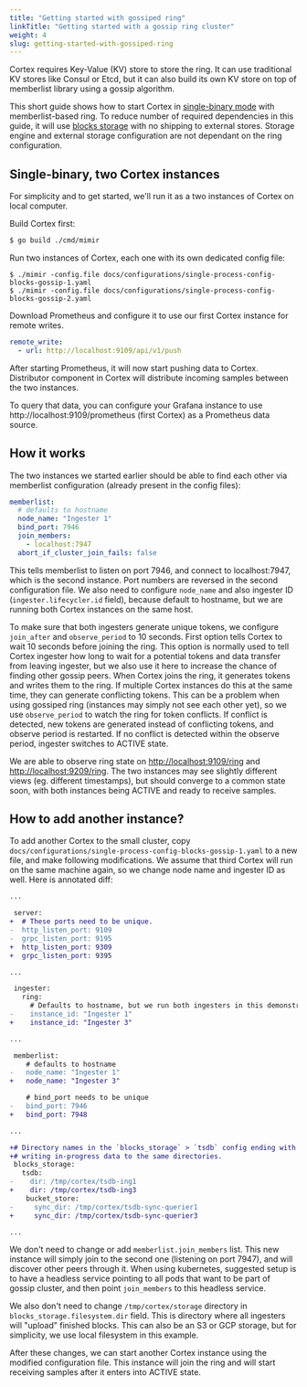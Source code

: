 ```yaml
---
title: "Getting started with gossiped ring"
linkTitle: "Getting started with a gossip ring cluster"
weight: 4
slug: getting-started-with-gossiped-ring
---
```


Cortex requires Key-Value (KV) store to store the ring. It can use traditional KV stores like Consul or Etcd,
but it can also build its own KV store on top of memberlist library using a gossip algorithm.

This short guide shows how to start Cortex in [single-binary mode](../architecture.md) with memberlist-based ring.
To reduce number of required dependencies in this guide, it will use [blocks storage](../blocks-storage/_index.md) with no shipping to external stores.
Storage engine and external storage configuration are not dependant on the ring configuration.

## Single-binary, two Cortex instances

For simplicity and to get started, we'll run it as a two instances of Cortex on local computer.

Build Cortex first:

```sh
$ go build ./cmd/mimir
```

Run two instances of Cortex, each one with its own dedicated config file:

```
$ ./mimir -config.file docs/configurations/single-process-config-blocks-gossip-1.yaml
$ ./mimir -config.file docs/configurations/single-process-config-blocks-gossip-2.yaml
```

Download Prometheus and configure it to use our first Cortex instance for remote writes.

```yaml
remote_write:
  - url: http://localhost:9109/api/v1/push
```

After starting Prometheus, it will now start pushing data to Cortex. Distributor component in Cortex will
distribute incoming samples between the two instances.

To query that data, you can configure your Grafana instance to use http://localhost:9109/prometheus (first Cortex) as a Prometheus data source.

## How it works

The two instances we started earlier should be able to find each other via memberlist configuration (already present in the config files):

```yaml
memberlist:
  # defaults to hostname
  node_name: "Ingester 1"
  bind_port: 7946
  join_members:
    - localhost:7947
  abort_if_cluster_join_fails: false
```

This tells memberlist to listen on port 7946, and connect to localhost:7947, which is the second instance.
Port numbers are reversed in the second configuration file.
We also need to configure `node_name` and also ingester ID (`ingester.lifecycler.id` field), because default to hostname,
but we are running both Cortex instances on the same host.

To make sure that both ingesters generate unique tokens, we configure `join_after` and `observe_period` to 10 seconds.
First option tells Cortex to wait 10 seconds before joining the ring. This option is normally used to tell Cortex ingester
how long to wait for a potential tokens and data transfer from leaving ingester, but we also use it here to increase
the chance of finding other gossip peers. When Cortex joins the ring, it generates tokens and writes them to the ring.
If multiple Cortex instances do this at the same time, they can generate conflicting tokens. This can be a problem
when using gossiped ring (instances may simply not see each other yet), so we use `observe_period` to watch the ring for token conflicts.
If conflict is detected, new tokens are generated instead of conflicting tokens, and observe period is restarted.
If no conflict is detected within the observe period, ingester switches to ACTIVE state.

We are able to observe ring state on [http://localhost:9109/ring](http://localhost:9109/ring) and [http://localhost:9209/ring](http://localhost:9209/ring).
The two instances may see slightly different views (eg. different timestamps), but should converge to a common state soon, with both instances
being ACTIVE and ready to receive samples.

## How to add another instance?

To add another Cortex to the small cluster, copy `docs/configurations/single-process-config-blocks-gossip-1.yaml` to a new file,
and make following modifications. We assume that third Cortex will run on the same machine again, so we change node name and ingester ID as well. Here
is annotated diff:

```diff
...

 server:
+  # These ports need to be unique.
-  http_listen_port: 9109
-  grpc_listen_port: 9195
+  http_listen_port: 9309
+  grpc_listen_port: 9395

...

 ingester:
   ring:
     # Defaults to hostname, but we run both ingesters in this demonstration on the same machine.
-    instance_id: "Ingester 1"
+    instance_id: "Ingester 3"

...

 memberlist:
    # defaults to hostname
-   node_name: "Ingester 1"
+   node_name: "Ingester 3"

    # bind_port needs to be unique
-   bind_port: 7946
+   bind_port: 7948

...

+# Directory names in the `blocks_storage` > `tsdb` config ending with `...1` to end with `...3`. This is to avoid different instances
+# writing in-progress data to the same directories.
 blocks_storage:
   tsdb:
-    dir: /tmp/cortex/tsdb-ing1
+    dir: /tmp/cortex/tsdb-ing3
    bucket_store:
-     sync_dir: /tmp/cortex/tsdb-sync-querier1
+     sync_dir: /tmp/cortex/tsdb-sync-querier3

...
```

We don't need to change or add `memberlist.join_members` list. This new instance will simply join to the second one (listening on port 7947), and
will discover other peers through it. When using kubernetes, suggested setup is to have a headless service pointing to all pods
that want to be part of gossip cluster, and then point `join_members` to this headless service.

We also don't need to change `/tmp/cortex/storage` directory in `blocks_storage.filesystem.dir` field. This is directory where all ingesters will
"upload" finished blocks. This can also be an S3 or GCP storage, but for simplicity, we use local filesystem in this example.

After these changes, we can start another Cortex instance using the modified configuration file. This instance will join the ring
and will start receiving samples after it enters into ACTIVE state.
